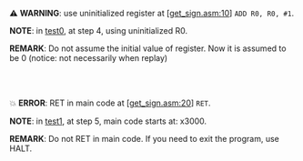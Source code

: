 :warning: **WARNING**: use uninitialized register at [[get_sign.asm:10](get_sign.asm#L10)] `ADD R0, R0, #1`.

**NOTE**: in [test0](test0), at step 4, using uninitialized R0.

**REMARK**: Do not assume the initial value of register. Now it is assumed to be 0 (notice: not necessarily when replay)

<br><br>

:boom: **ERROR**: RET in main code at [[get_sign.asm:20](get_sign.asm#L20)] `RET`.

**NOTE**: in [test1](test1), at step 5, main code starts at: x3000.

**REMARK**: Do not RET in main code. If you need to exit the program, use HALT. 

<br><br>

